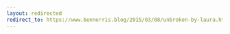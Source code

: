 ```yaml
---
layout: redirected
redirect_to: https://www.bennorris.blog/2015/03/08/unbroken-by-laura.html
---
```

